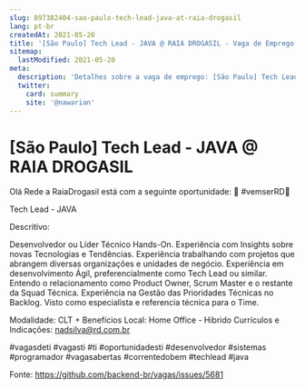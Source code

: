 ```yaml
---
slug: 897382404-sao-paulo-tech-lead-java-at-raia-drogasil
lang: pt-br
createdAt: 2021-05-20
title: '[São Paulo] Tech Lead - JAVA @ RAIA DROGASIL - Vaga de Emprego'
sitemap:
  lastModified: 2021-05-20
meta:
  description: 'Detalhes sobre a vaga de emprego: [São Paulo] Tech Lead - JAVA @ RAIA DROGASIL'
  twitter:
    card: summary
    site: '@nawarian'
---
```


# [São Paulo] Tech Lead - JAVA @ RAIA DROGASIL

Olá Rede a RaiaDrogasil está com a seguinte oportunidade: 🚀
#vemserRD💚

Tech Lead - JAVA

Descritivo: 

Desenvolvedor ou Líder Técnico Hands-On.
Experiência com Insights sobre novas Tecnologias e Tendências.
Experiência trabalhando com projetos que abrangem diversas organizações e unidades de negócio.
Experiência em desenvolvimento Ágil, preferencialmente como Tech Lead ou similar.
Entendo o relacionamento como Product Owner, Scrum Master e o restante da Squad Técnica.
Experiência na Gestão das Prioridades Técnicas no Backlog.
Visto como especialista e referencia técnica para o Time.

Modalidade: CLT + Benefícios
Local: Home Office - Hibrido 
Currículos e Indicações: nadsilva@rd.com.br

#vagasdeti #vagasti #ti #oportunidadesti #desenvolvedor  #sistemas #programador #vagasabertas #correntedobem #techlead #java


Fonte: https://github.com/backend-br/vagas/issues/5681